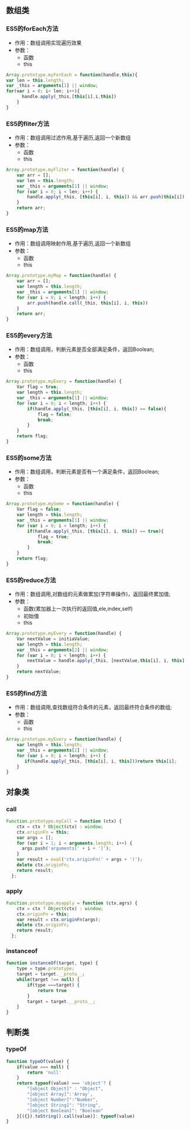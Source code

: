 ## 数组类

### ES5的forEach方法

* 作用：数组调用实现遍历效果
* 参数：
  * 函数
  * this

```javascript
Array.prototype.myForEach = function(handle,this){
var len = this.length;
var _this = arguments[1] || window;
for(var i = 0; i< len; i++){
      handle.apply(_this,[this[i],i,this])
    }
}
```

### ES5的fliter方法

* 作用：数组调用过滤作用,基于遍历,返回一个新数组
* 参数：
  * 函数
  * this

```javascript
Array.prototype.myFliter = function(handle) {
    var arr = [];
    var len = this.length;
    var _this = arguments[1] || window;
    for (var i = 0; i < len; i++) {
        handle.apply(_this, [this[i], i, this]) && arr.push(this[i])
    }
    return arr;
}
```

### ES5的map方法

* 作用：数组调用映射作用,基于遍历,返回一个新数组
* 参数：
  * 函数
  * this

```javascript
Array.prototype.myMap = function(handle) {
    var arr = [];
    var length = this.length;
    var _this = arguments[1] || window;
    for (var i = 0; i < length; i++) {
        arr.push(handle.call(_this, this[i], i, this))
    }
    return arr;
}
```

### ES5的every方法

* 作用：数组调用，判断元素是否全部满足条件，返回Boolean;
* 参数：
  * 函数
  * this

```javascript
Array.prototype.myEvery = function(handle) {
    Var flag = true;
    var length = this.length;
    var _this = arguments[1] || window;
    for (var i = 0; i < length; i++) {
        if(handle.apply(_this, [this[i], i, this]) == false){
            flag = false;
            break;
        }
    }
    return flag;
}
```

### ES5的some方法

* 作用：数组调用，判断元素是否有一个满足条件，返回Boolean;
* 参数：
  * 函数
  * this

```javascript
Array.prototype.mySome = function(handle) {
    Var flag = false;
    var length = this.length;
    var _this = arguments[1] || window;
    for (var i = 0; i < length; i++) {
        if(handle.apply(_this, [this[i], i, this]) == true){
            flag = true;
            break;
        }
    }
    return flag;
}
```

### ES5的reduce方法

* 作用：数组调用,对数组的元素做累加(字符串操作)，返回最终累加值;
* 参数：
  * 函数(累加器上一次执行的返回值,ele,index,self)
  * 初始值
  * this

```javascript
Array.prototype.myEvery = function(handle) {
    Var nextValue = initiaValue;
    var length = this.length;
    var _this = arguments[2] || window;
    for (var i = 0; i < length; i++) {
        nextValue = handle.apply(_this, [nextValue,this[i], i, this]
    }
    return nextValue;
}
```

### ES5的find方法

* 作用：数组调用,查找数组符合条件的元素，返回最终符合条件的数组;
* 参数：
  * 函数
  * this

```javascript
Array.prototype.myEvery = function(handle) {
    var length = this.length;
    var _this = arguments[2] || window;
    for (var i = 0; i < length; i++) {
       if(handle.apply(_this, [this[i], i, this]))return this[i];
    }
}
```



## 对象类

### call

```javascript
Function.prototype.myCall = function (ctx) {
    ctx = ctx ? Object(ctx) : window;
    ctx.originFn = this; 
    var args = [];
    for (var i = 1; i < arguments.length; i++) {
      args.push('arguments[' + i + ']');
    }
    var result = eval('ctx.originFn(' + args + ')');
    delete ctx.originFn;
    return result;
  };
```

### apply

```javascript
Function.prototype.myapply = function (ctx,agrs) {
    ctx = ctx ? Object(ctx) : window;
    ctx.originFn = this; 
    var result = ctx.originFn(args);
    delete ctx.originFn;
    return result;
  };
```

### instanceof

```javascript
function instanceOf(target, type) {
    type = type.prototype;
    target = target.__proto__;
    while(target !== null) {
        if(type ===target) {
            return true
        }
        target = target.__proto__;
    }
}
```

## 判断类

### typeOf

```javascript
function typeOf(value) {
    if(value === null) {
        return 'null'
    }
    return typeof(value) === 'object'? {
        "[object Object]" : "Object",
        "[object Array]":'Array',
        "[object Number]":"Number",
        "[object String]": "String",
        "[object Boolean]": "Boolean"
    }[({}).toString().call(value)]: typeof(value)
}
```



